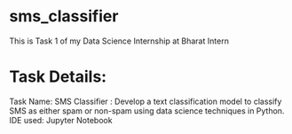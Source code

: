 # sms_classifier
This is Task 1 of my Data Science Internship at Bharat Intern
# Task Details:
Task Name:
SMS Classifier : Develop a text classification model to classify SMS as either spam or non-spam using data science techniques in Python.
IDE used: Jupyter Notebook
